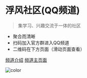 # 浮风社区(QQ频道)

> 集学习、兴趣交流于一体的社区

- 聚合而清晰
- 扫码加入官方群进入QQ频道
- 二维码在下方页面（滑动页面查看）

[频道介绍](http://fwind.ljjie.cn/#/fwind)
[频道主页面](http://langjunjie.cn)

![color](#F5FFFA)
